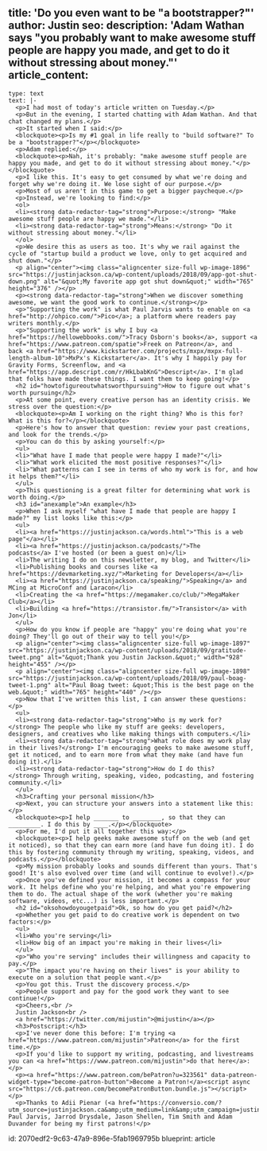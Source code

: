 title: 'Do you even want to be "a bootstrapper?"'
author: Justin
seo:
  description: 'Adam Wathan says "you probably want to make awesome stuff people are happy you made, and get to do it without stressing about money."'
article_content:
  -
    type: text
    text: |-
      <p>I had most of today's article written on Tuesday.</p>
      <p>But in the evening, I started chatting with Adam Wathan. And that chat changed my plans.</p>
      <p>It started when I said:</p>
      <blockquote><p>Is my #1 goal in life really to "build software?" To be a "bootstrapper?"</p></blockquote>
      <p>Adam replied:</p>
      <blockquote><p>Nah, it's probably: "make awesome stuff people are happy you made, and get to do it without stressing about money."</p></blockquote>
      <p>I like this. It's easy to get consumed by what we're doing and forget why we're doing it. We lose sight of our purpose.</p>
      <p>Most of us aren't in this game to get a bigger paycheque.</p>
      <p>Instead, we're looking to find:</p>
      <ol>
      <li><strong data-redactor-tag="strong">Purpose:</strong> "Make awesome stuff people are happy we made."</li>
      <li><strong data-redactor-tag="strong">Means:</strong> "Do it without stressing about money."</li>
      </ol>
      <p>We desire this as users as too. It's why we rail against the cycle of "startup build a product we love, only to get acquired and shut down."</p>
      <p align="center"><img class="aligncenter size-full wp-image-1896" src="https://justinjackson.ca/wp-content/uploads/2018/09/app-got-shut-down.png" alt="&quot;My favorite app got shut down&quot;" width="765" height="376" /></p>
      <p><strong data-redactor-tag="strong">When we discover something awesome, we want the good work to continue.</strong></p>
      <p>"Supporting the work" is what Paul Jarvis wants to enable on <a href="http://ohpico.com/">Pico</a>; a platform where readers pay writers monthly.</p>
      <p>"Supporting the work" is why I buy <a href="https://hellowebbooks.com/">Tracy Osborn's books</a>, support <a href="https://www.patreon.com/spatie">Freek on Patreon</a>, and back <a href="https://www.kickstarter.com/projects/mxpx/mxpx-full-length-album-10">MxPx's Kickstarter</a>. It's why I happily pay for Gravity Forms, Screenflow, and <a href="https://app.descript.com/r/HkLbabKnG">Descript</a>. I'm glad that folks have made these things. I want them to keep going!</p>
      <h2 id="howtofigureoutwhatsworthpursuing">How to figure out what's worth pursuing</h2>
      <p>At some point, every creative person has an identity crisis. We stress over the question:</p>
      <blockquote><p>Am I working on the right thing? Who is this for? What is this for?</p></blockquote>
      <p>Here's how to answer that question: review your past creations, and look for the trends.</p>
      <p>You can do this by asking yourself:</p>
      <ul>
      <li>"What have I made that people were happy I made?"</li>
      <li>"What work elicited the most positive responses?"</li>
      <li>"What patterns can I see in terms of who my work is for, and how it helps them?"</li>
      </ul>
      <p>This questioning is a great filter for determining what work is worth doing.</p>
      <h3 id="anexample">An example</h3>
      <p>When I ask myself "what have I made that people are happy I made?" my list looks like this:</p>
      <ul>
      <li><a href="https://justinjackson.ca/words.html">"This is a web page"</a></li>
      <li><a href="https://justinjackson.ca/podcasts/">The podcasts</a> I've hosted (or been a guest on)</li>
      <li>The writing I do on this newsletter, my blog, and Twitter</li>
      <li>Publishing books and courses like <a href="https://devmarketing.xyz/">Marketing for Developers</a></li>
      <li><a href="https://justinjackson.ca/speaking/">Speaking</a> and MCing at MicroConf and Laracon</li>
      <li>Creating the <a href="https://megamaker.co/club/">MegaMaker Club</a></li>
      <li>Building <a href="https://transistor.fm/">Transistor</a> with Jon</li>
      </ul>
      <p>How do you know if people are "happy" you're doing what you're doing? They'll go out of their way to tell you!</p>
      <p align="center"><img class="aligncenter size-full wp-image-1897" src="https://justinjackson.ca/wp-content/uploads/2018/09/gratitude-tweet.png" alt="&quot;Thank you Justin Jackson.&quot;" width="928" height="455" /></p>
      <p align="center"><img class="aligncenter size-full wp-image-1898" src="https://justinjackson.ca/wp-content/uploads/2018/09/paul-boag-tweet-1.png" alt="Paul Boag tweet: &quot;This is the best page on the web.&quot;" width="765" height="440" /></p>
      <p>Now that I've written this list, I can answer these questions:</p>
      <ul>
      <li><strong data-redactor-tag="strong">Who is my work for?</strong> The people who like my stuff are geeks: developers, designers, and creatives who like making things with computers.</li>
      <li><strong data-redactor-tag="strong">What role does my work play in their lives?</strong> I'm encouraging geeks to make awesome stuff, get it noticed, and to earn more from what they make (and have fun doing it).</li>
      <li><strong data-redactor-tag="strong">How do I do this?</strong> Through writing, speaking, video, podcasting, and fostering community.</li>
      </ul>
      <h3>Crafting your personal mission</h3>
      <p>Next, you can structure your answers into a statement like this:</p>
      <blockquote><p>I help _______ to ________, so that they can _________. I do this by ____.</p></blockquote>
      <p>For me, I'd put it all together this way:</p>
      <blockquote><p>I help geeks make awesome stuff on the web (and get it noticed), so that they can earn more (and have fun doing it). I do this by fostering community through my writing, speaking, videos, and podcasts.</p></blockquote>
      <p>My mission probably looks and sounds different than yours. That's good! It's also evolved over time (and will continue to evolve!).</p>
      <p>Once you've defined your mission, it becomes a compass for your work. It helps define who you're helping, and what you're empowering them to do. The actual shape of the work (whether you're making software, videos, etc...) is less important.</p>
      <h2 id="oksohowdoyougetpaid">Ok, so how do you get paid?</h2>
      <p>Whether you get paid to do creative work is dependent on two factors:</p>
      <ul>
      <li>Who you're serving</li>
      <li>How big of an impact you're making in their lives</li>
      </ul>
      <p>"Who you're serving" includes their willingness and capacity to pay.</p>
      <p>"The impact you're having on their lives" is your ability to execute on a solution that people want.</p>
      <p>You got this. Trust the discovery process.</p>
      <p>People support and pay for the good work they want to see continue!</p>
      <p>Cheers,<br />
      Justin Jackson<br />
      <a href="https://twitter.com/mijustin">@mijustin</a></p>
      <h3>Postscript:</h3>
      <p>I've never done this before: I'm trying <a href="https://www.patreon.com/mijustin">Patreon</a> for the first time.</p>
      <p>If you'd like to support my writing, podcasting, and livestreams you can <a href="https://www.patreon.com/mijustin">do that here</a>:</p>
      <p><a href="https://www.patreon.com/bePatron?u=323561" data-patreon-widget-type="become-patron-button">Become a Patron!</a><script async src="https://c6.patreon.com/becomePatronButton.bundle.js"></script></p>
      <p>Thanks to Adii Pienar (<a href="https://conversio.com/?utm_source=justinjackson.ca&amp;utm_medium=link&amp;utm_campaign=justinpatreon">Conversio</a>), Paul Jarvis, Jarrod Drysdale, Jason Shellen, Tim Smith and Adam Duvander for being my first patrons!</p>
id: 2070edf2-9c63-47a9-896e-5fab1969795b
blueprint: article
